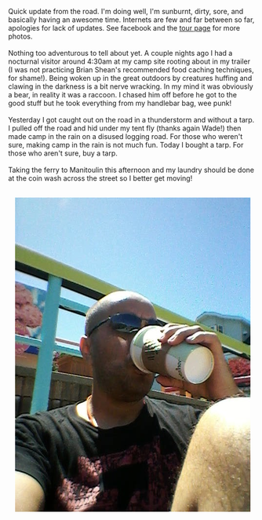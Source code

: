 Quick update from the road. I'm doing well, I'm sunburnt, dirty, sore, and basically having an awesome time. Internets are few and far between so far, apologies for lack of updates. See facebook and the <a href="/p/summer-2012-tour.html">tour page</a> for more photos.<br /><br />Nothing too adventurous to tell about yet. A couple nights ago I had a nocturnal visitor around 4:30am at my camp site rooting about in my trailer (I was not practicing Brian Shean's recommended food caching techniques, for shame!). Being woken up in the great outdoors by creatures huffing and clawing in the darkness is a bit nerve wracking. In my mind it was obviously a bear, in reality it was a raccoon. I chased him off before he got to the good stuff but he took everything from my handlebar bag, wee punk!<br /><br />Yesterday I got caught out on the road in a thunderstorm and without a tarp. I pulled off the road and hid under my tent fly (thanks again Wade!) then made camp in the rain on a disused logging road. For those who weren't sure, making camp in the rain is not much fun. Today I bought a tarp. For those who aren't sure, buy a tarp.<br /><br />Taking the ferry to Manitoulin this afternoon and my laundry should be done at the coin wash across the street so I better get moving!<br /><br /><div style="clear: both; text-align: center;"><a href="/content/images/2012/06/IMG_20120622_122934.jpg" style="margin-left: 1em; margin-right: 1em;"><img border="0" height="640" src="/content/images/2012/06/IMG_20120622_122934.jpg" width="480" /></a></div><br />